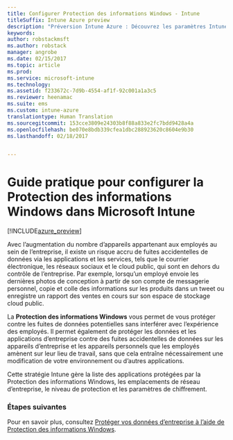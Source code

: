 ```yaml
---
title: Configurer Protection des informations Windows - Intune
titleSuffix: Intune Azure preview
description: "Préversion Intune Azure : Découvrez les paramètres Intune que vous pouvez utiliser pour gérer la Protection des informations Windows."
keywords: 
author: robstackmsft
ms.author: robstack
manager: angrobe
ms.date: 02/15/2017
ms.topic: article
ms.prod: 
ms.service: microsoft-intune
ms.technology: 
ms.assetid: f233672c-7d9b-4554-af1f-92c001a1a3c5
ms.reviewer: heenamac
ms.suite: ems
ms.custom: intune-azure
translationtype: Human Translation
ms.sourcegitcommit: 153cce3809e24303b8f88a833e2fc7bdd9428a4a
ms.openlocfilehash: be070e8bdb339cfea1dbc288923620c8604e9b30
ms.lasthandoff: 02/18/2017


---
```


# <a name="how-to-configure-windows-information-protection-in-microsoft-intune"></a>Guide pratique pour configurer la Protection des informations Windows dans Microsoft Intune

[!INCLUDE[azure_preview](../includes/azure_preview.md)]

Avec l’augmentation du nombre d’appareils appartenant aux employés au sein de l’entreprise, il existe un risque accru de fuites accidentelles de données via les applications et les services, tels que le courrier électronique, les réseaux sociaux et le cloud public, qui sont en dehors du contrôle de l’entreprise. Par exemple, lorsqu’un employé envoie les dernières photos de conception à partir de son compte de messagerie personnel, copie et colle des informations sur les produits dans un tweet ou enregistre un rapport des ventes en cours sur son espace de stockage cloud public.

La **Protection des informations Windows** vous permet de vous protéger contre les fuites de données potentielles sans interférer avec l’expérience des employés. Il permet également de protéger les données et les applications d’entreprise contre des fuites accidentelles de données sur les appareils d’entreprise et les appareils personnels que les employés amènent sur leur lieu de travail, sans que cela entraîne nécessairement une modification de votre environnement ou d’autres applications.

Cette stratégie Intune gère la liste des applications protégées par la Protection des informations Windows, les emplacements de réseau d’entreprise, le niveau de protection et les paramètres de chiffrement.

### <a name="next-steps"></a>Étapes suivantes
Pour en savoir plus, consultez [Protéger vos données d’entreprise à l’aide de Protection des informations Windows](https://technet.microsoft.com/itpro/windows/keep-secure/protect-enterprise-data-using-wip).

